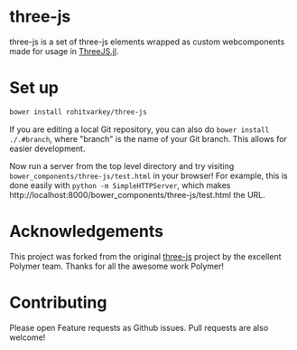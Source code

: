 three-js
========

three-js is a set of three-js elements wrapped as custom webcomponents made for
usage in [ThreeJS.jl](https://github.com/rohitvarkey/ThreeJS.jl).

# Set up

```bash
bower install rohitvarkey/three-js
```

If you are editing a local Git repository, you can also do `bower install ./.#branch`, where "branch" is the name of your Git branch. This allows for
easier development.

Now run a server from the top level directory and try visiting `bower_components/three-js/test.html`
in your browser! For example, this is done easily with `python -m SimpleHTTPServer`,
which makes http://localhost:8000/bower_components/three-js/test.html the URL.

# Acknowledgements

This project was forked from the original [three-js](https://github.com/PolymerLabs/three-js)
project by the excellent Polymer team. Thanks for all the awesome work Polymer!

# Contributing

Please open Feature requests as Github issues. Pull requests are also welcome!
